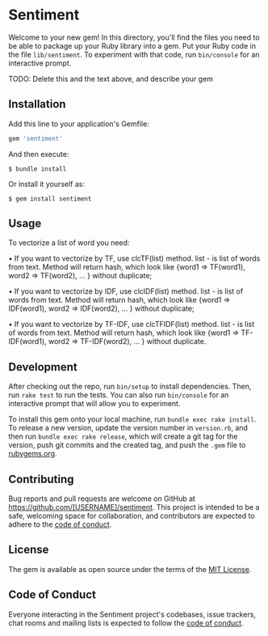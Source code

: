 # Sentiment

Welcome to your new gem! In this directory, you'll find the files you need to be able to package up your Ruby library into a gem. Put your Ruby code in the file `lib/sentiment`. To experiment with that code, run `bin/console` for an interactive prompt.

TODO: Delete this and the text above, and describe your gem

## Installation

Add this line to your application's Gemfile:

```ruby
gem 'sentiment'
```

And then execute:

    $ bundle install

Or install it yourself as:

    $ gem install sentiment

## Usage

To vectorize a list of word you need:

• If you want to vectorize by TF, use clcTF(list) method.
list - is list of words from text. Method will return hash, which
look like {word1 => TF(word1), word2 => TF(word2), ... } without duplicate;

• If you want to vectorize by IDF, use clcIDF(list) method.
list - is list of words from text. Method will return hash, which
look like {word1 => IDF(word1), word2 => IDF(word2), ... } without duplicate;

• If you want to vectorize by TF-IDF, use clcTFIDF(list) method.
list - is list of words from text. Method will return hash, which
look like {word1 => TF-IDF(word1), word2 => TF-IDF(word2), ... } without duplicate.

## Development

After checking out the repo, run `bin/setup` to install dependencies. Then, run `rake test` to run the tests. You can also run `bin/console` for an interactive prompt that will allow you to experiment.

To install this gem onto your local machine, run `bundle exec rake install`. To release a new version, update the version number in `version.rb`, and then run `bundle exec rake release`, which will create a git tag for the version, push git commits and the created tag, and push the `.gem` file to [rubygems.org](https://rubygems.org).

## Contributing

Bug reports and pull requests are welcome on GitHub at https://github.com/[USERNAME]/sentiment. This project is intended to be a safe, welcoming space for collaboration, and contributors are expected to adhere to the [code of conduct](https://github.com/[USERNAME]/sentiment/blob/master/CODE_OF_CONDUCT.md).

## License

The gem is available as open source under the terms of the [MIT License](https://opensource.org/licenses/MIT).

## Code of Conduct

Everyone interacting in the Sentiment project's codebases, issue trackers, chat rooms and mailing lists is expected to follow the [code of conduct](https://github.com/[USERNAME]/sentiment/blob/master/CODE_OF_CONDUCT.md).
